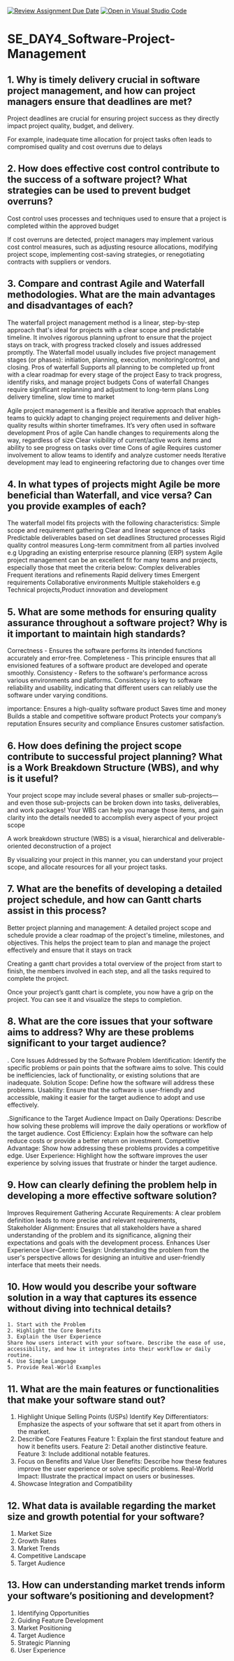 [![Review Assignment Due Date](https://classroom.github.com/assets/deadline-readme-button-22041afd0340ce965d47ae6ef1cefeee28c7c493a6346c4f15d667ab976d596c.svg)](https://classroom.github.com/a/9pw6JKcu)
[![Open in Visual Studio Code](https://classroom.github.com/assets/open-in-vscode-2e0aaae1b6195c2367325f4f02e2d04e9abb55f0b24a779b69b11b9e10269abc.svg)](https://classroom.github.com/online_ide?assignment_repo_id=15706394&assignment_repo_type=AssignmentRepo)
# SE_DAY4_Software-Project-Management
## 1. Why is timely delivery crucial in software project management, and how can project managers ensure that deadlines are met?
Project deadlines are crucial for ensuring project success as they directly impact project quality, budget, and delivery.

For example, inadequate time allocation for project tasks often leads to compromised quality and cost overruns due to delays

## 2. How does effective cost control contribute to the success of a software project? What strategies can be used to prevent budget overruns?
Cost control uses processes and techniques used to ensure that a project is completed within the approved budget

If cost overruns are detected, project managers may implement various cost control measures, such as adjusting resource allocations, modifying project scope, implementing cost-saving strategies, or renegotiating contracts with suppliers or vendors.

## 3. Compare and contrast Agile and Waterfall methodologies. What are the main advantages and disadvantages of each?
The waterfall project management method is a linear, step-by-step approach that's ideal for projects with a clear scope and predictable timeline. It involves rigorous planning upfront to ensure that the project stays on track, with progress tracked closely and issues addressed promptly. The Waterfall model usually includes five project management stages (or phases): initiation, planning, execution, monitoring/control, and closing.
Pros of waterfall
    Supports all planning to be completed up front with a clear roadmap for every stage of the project
    Easy to track progress, identify risks, and manage project budgets
Cons of waterfall
    Changes require significant replanning and adjustment to long-term plans
    Long delivery timeline, slow time to market

Agile project management is a flexible and iterative approach that enables teams to quickly adapt to changing project requirements and deliver high-quality results within shorter timeframes. It’s very often used in software development
Pros of agile
    Can handle changes to requirements along the way, regardless of size
    Clear visibility of current/active work items and ability to see progress on tasks over time
Cons of agile
    Requires customer involvement to allow teams to identify and analyze customer needs
    Iterative development may lead to engineering refactoring due to changes over time

## 4. In what types of projects might Agile be more beneficial than Waterfall, and vice versa? Can you provide examples of each?
The waterfall model fits projects with the following characteristics:
    Simple scope and requirement gathering
    Clear and linear sequence of tasks
    Predictable deliverables based on set deadlines
    Structured processes
    Rigid quality control measures
    Long-term commitment from all parties involved
e.g Upgrading an existing enterprise resource planning (ERP) system
Agile project management can be an excellent fit for many teams and projects, especially those that meet the criteria below:
    Complex deliverables
    Frequent iterations and refinements
    Rapid delivery times
    Emergent requirements
    Collaborative environments
    Multiple stakeholders
e.g Technical projects,Product innovation and development

## 5. What are some methods for ensuring quality assurance throughout a software project? Why is it important to maintain high standards?
Correctness - Ensures the software performs its intended functions accurately and error-free.
Completeness - This principle ensures that all envisioned features of a software product are developed and operate smoothly.
Consistency - Refers to the software's performance across various environments and platforms. Consistency is key to software reliability and usability, indicating that different users can reliably use the software under varying conditions.

importance: 
Ensures a high-quality software product
Saves time and money 
Builds a stable and competitive software product
Protects your company’s reputation
Ensures security and compliance
Ensures customer satisfaction.

## 6. How does defining the project scope contribute to successful project planning? What is a Work Breakdown Structure (WBS), and why is it useful?
Your project scope may include several phases or smaller sub-projects—and even those sub-projects can be broken down into tasks, deliverables, and work packages! Your WBS can help you manage those items, and gain clarity into the details needed to accomplish every aspect of your project scope

A work breakdown structure (WBS) is a visual, hierarchical and deliverable-oriented deconstruction of a project

By visualizing your project in this manner, you can understand your project scope, and allocate resources for all your project tasks.

## 7. What are the benefits of developing a detailed project schedule, and how can Gantt charts assist in this process?
Better project planning and management: A detailed project scope and schedule provide a clear roadmap of the project's timeline, milestones, and objectives. This helps the project team to plan and manage the project effectively and ensure that it stays on track

Creating a gantt chart provides a total overview of the project from start to finish, the members involved in each step, and all the tasks required to complete the project.

Once your project’s gantt chart is complete, you now have a grip on the project. You can see it and visualize the steps to completion.
## 8. What are the core issues that your software aims to address? Why are these problems significant to your target audience?
. Core Issues Addressed by the Software
Problem Identification: Identify the specific problems or pain points that the software aims to solve. This could be inefficiencies, lack of functionality, or existing solutions that are inadequate.
Solution Scope: Define how the software will address these problems. 
Usability: Ensure that the software is user-friendly and accessible, making it easier for the target audience to adopt and use effectively.

 .Significance to the Target Audience
Impact on Daily Operations: Describe how solving these problems will improve the daily operations or workflow of the target audience. 
Cost Efficiency: Explain how the software can help reduce costs or provide a better return on investment.
Competitive Advantage: Show how addressing these problems provides a competitive edge. 
User Experience: Highlight how the software improves the user experience by solving issues that frustrate or hinder the target audience.

## 9. How can clearly defining the problem help in developing a more effective software solution?
Improves Requirement Gathering
Accurate Requirements: A clear problem definition leads to more precise and relevant requirements,  
    Stakeholder Alignment: Ensures that all stakeholders have a shared understanding of the problem and its significance, aligning their expectations and goals with the development process.
Enhances User Experience
    User-Centric Design: Understanding the problem from the user's perspective allows for designing an intuitive and user-friendly interface that meets their needs.

## 10. How would you describe your software solution in a way that captures its essence without diving into technical details?
    1. Start with the Problem
    2. Highlight the Core Benefits
    3. Explain the User Experience
    Share how users interact with your software. Describe the ease of use, accessibility, and how it integrates into their workflow or daily routine.
    4. Use Simple Language
    5. Provide Real-World Examples

## 11. What are the main features or functionalities that make your software stand out?
1. Highlight Unique Selling Points (USPs)
Identify Key Differentiators: Emphasize the aspects of your software that set it apart from others in the market. 
2. Describe Core Features
Feature 1: Explain the first standout feature and how it benefits users.
Feature 2: Detail another distinctive feature. 
Feature 3: Include additional notable features. 
3. Focus on Benefits and Value
User Benefits: Describe how these features improve the user experience or solve specific problems. 
Real-World Impact: Illustrate the practical impact on users or businesses. 
4. Showcase Integration and Compatibility

## 12. What data is available regarding the market size and growth potential for your software?
1. Market Size
2. Growth Rates
3. Market Trends
4. Competitive Landscape
5. Target Audience
## 13. How can understanding market trends inform your software’s positioning and development?
1. Identifying Opportunities
2. Guiding Feature Development
3. Market Positioning
4. Target Audience
5. Strategic Planning
6. User Experience
